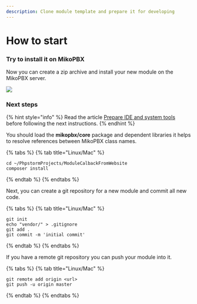 ```yaml
---
description: Clone module template and prepare it for developing
---
```


# How to start

### Try to install it on MikoPBX

Now you can create a zip archive and install your new module on the MikoPBX server.

![](../.gitbook/assets/ScreenFlow.gif)

### Next steps

{% hint style="info" %}
Read the article [Prepare IDE and system tools](../prepare-ide-tools/) before following the next instructions.
{% endhint %}

You should load the **mikopbx/core** package and dependent libraries it helps to resolve references between MikoPBX class names. &#x20;

{% tabs %}
{% tab title="Linux/Mac" %}
```
cd ~/PhpstormProjects/ModuleCalbackFromWebsite
composer install
```
{% endtab %}
{% endtabs %}

Next, you can create a git repository for a new module and commit all new code.&#x20;

{% tabs %}
{% tab title="Linux/Mac" %}
```
git init
echo "vendor/" > .gitignore
git add .
git commit -m 'initial commit'
```
{% endtab %}
{% endtabs %}

If you have a remote git repository you can push your module into it.

{% tabs %}
{% tab title="Linux/Mac" %}
```
git remote add origin <url>
git push -u origin master
```
{% endtab %}
{% endtabs %}



